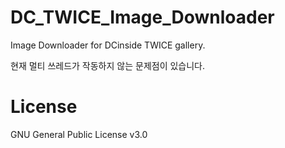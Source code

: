 # DC_TWICE_Image_Downloader
Image Downloader for DCinside TWICE gallery.

현재 멀티 쓰레드가 작동하지 않는 문제점이 있습니다.

# License
GNU General Public License v3.0
